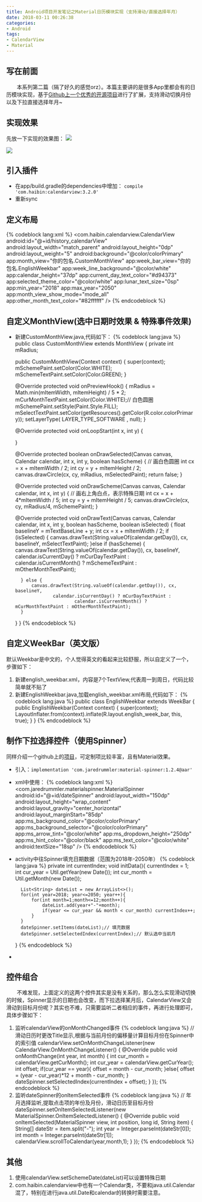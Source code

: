 ```yaml
---
title: Android项目开发笔记之Material日历模块实现（支持滑动/直接选择年月）
date: 2018-03-11 00:26:38
categories:
- Android
tags:
- CalendarView
- Material
---
```

## 写在前面
　　本系列第二篇（隔了好久的感觉orz）。本篇主要讲的是很多App里都会有的日历模块实现，基于[Github上一个优秀的开源项目](https://github.com/huanghaibin-dev/CalendarView)进行了扩展，支持滑动切换月份以及下拉直接选择年月~
<!--more-->
## 实现效果

先放一下实现的效果图：
![](http://okwl1c157.bkt.clouddn.com/android-calendar1.jpg)


![](http://okwl1c157.bkt.clouddn.com/android-calendar2.jpg)

## 引入插件

- 在app/build.gradle的dependencies中增加：
`compile 'com.haibin:calendarview:3.2.0'`
- 重新sync

## 定义布局

{% codeblock lang:xml %}
<com.haibin.calendarview.CalendarView
    android:id="@+id/history_calendarView"
    android:layout_width="match_parent"
    android:layout_height="0dp"
    android:layout_weight="5"
    android:background="@color/colorPrimary"
    app:month_view="你的包名.CustomMonthView"
    app:week_bar_view="你的包名.EnglishWeekbar"
    app:week_line_background="@color/white"
    app:calendar_height="37dp"
    app:current_day_text_color="#d94373"
    app:selected_theme_color="@color/white"
    app:lunar_text_size="0sp"
    app:min_year="2018"
    app:max_year="2050"
    app:month_view_show_mode="mode_all"
    app:other_month_text_color="#82ffffff"
     />
{% endcodeblock %}


## 自定义MonthView(选中日期时效果 & 特殊事件效果)
- 新建CustomMonthView.java,代码如下：
{% codeblock lang:java %}
public class CustomMonthView extends MonthView {
    private int mRadius;

    public CustomMonthView(Context context) {
        super(context);
        mSchemePaint.setColor(Color.WHITE);
        mSchemeTextPaint.setColor(Color.GREEN);
    }

    @Override
    protected void onPreviewHook() {
        mRadius = Math.min(mItemWidth, mItemHeight) / 5 * 2;
        mCurMonthTextPaint.setColor(Color.WHITE);// 白色圆圈
        mSchemePaint.setStyle(Paint.Style.FILL);
        mSelectTextPaint.setColor(getResources().getColor(R.color.colorPrimary));
        setLayerType( LAYER_TYPE_SOFTWARE , null);
    }

    @Override
    protected void onLoopStart(int x, int y) {

    }

    @Override
    protected boolean onDrawSelected(Canvas canvas, Calendar calendar, int x, int y, boolean hasScheme) {
		// 画白色圆圈
        int cx = x + mItemWidth / 2;
        int cy = y + mItemHeight / 2;
        canvas.drawCircle(cx, cy, mRadius, mSelectedPaint);
        return false;
    }

    @Override
    protected void onDrawScheme(Canvas canvas, Calendar calendar, int x, int y) {
		// 画右上角白点，表示特殊日期
        int cx = x + 4*mItemWidth / 5;
        int cy = y + mItemHeight / 5;
        canvas.drawCircle(cx, cy, mRadius/4, mSchemePaint);
    }

    @Override
    protected void onDrawText(Canvas canvas, Calendar calendar, int x, int y, boolean hasScheme, boolean isSelected) {
        float baselineY = mTextBaseLine + y;
        int cx = x + mItemWidth / 2;
        if (isSelected) {
            canvas.drawText(String.valueOf(calendar.getDay()),
                    cx,
                    baselineY,
                    mSelectTextPaint);
        }else if (hasScheme) {
            canvas.drawText(String.valueOf(calendar.getDay()),
                    cx,
                    baselineY,
                    calendar.isCurrentDay() ? mCurDayTextPaint :
                            calendar.isCurrentMonth() ? mSchemeTextPaint : mOtherMonthTextPaint);

        } else {
            canvas.drawText(String.valueOf(calendar.getDay()), cx, baselineY,
                    calendar.isCurrentDay() ? mCurDayTextPaint :
                            calendar.isCurrentMonth() ? mCurMonthTextPaint : mOtherMonthTextPaint);
        }
    }
}
{% endcodeblock %}

## 自定义WeekBar（英文版）
默认Weekbar是中文的，个人觉得英文的看起来比较舒服，所以自定义了一个，步骤如下：

1. 新建english_weekbar.xml，内容是7个TextView,代表周一到周日，代码比较简单就不贴了
2. 新建EnglishWeekbar.java,加载english_weekbar.xml布局,代码如下：
{% codeblock lang:java %}
public class EnglishWeekbar extends WeekBar {
    public EnglishWeekbar(Context context) {
        super(context);
        LayoutInflater.from(context).inflate(R.layout.english_week_bar, this, true);
    }
}
{% endcodeblock %}

## 制作下拉选择控件（使用Spinner）
同样介绍一个github上的[项目](https://github.com/jaredrummler/MaterialSpinner)，可定制项比较丰富，且有Material效果。

- 引入：`implementation 'com.jaredrummler:material-spinner:1.2.4@aar'`
- xml中使用：
{% codeblock lang:xml %}
   <com.jaredrummler.materialspinner.MaterialSpinner
        android:id="@+id/dateSpinner"
        android:layout_width="150dp"
        android:layout_height="wrap_content"
        android:layout_gravity="center_horizontal"
        android:layout_marginStart="85dp"
        app:ms_background_color="@color/colorPrimary"
        app:ms_background_selector="@color/colorPrimary"
        app:ms_arrow_tint="@color/white"
        app:ms_dropdown_height="250dp"
        app:ms_hint_color="@color/black"
        app:ms_text_color="@color/white"
        android:textSize="18sp" />
{% endcodeblock %}
- activity中往Spinner填充日期数据（范围为2018年-2050年）
{% codeblock lang:java %}
    private int currentIndex;
    void initData(){
        currentIndex = 1;
        int cur_year = Util.getYear(new Date());
        int cur_month = Util.getMonth(new Date());

        List<String> dateList = new ArrayList<>();
        for(int year=2018; year<=2050; year++){
            for(int month=1;month<=12;month++){
                dateList.add(year+"-"+month);
                if(year <= cur_year && month < cur_month) currentIndex++;
            }
        }
        dateSpinner.setItems(dateList);// 填充数据
        dateSpinner.setSelectedIndex(currentIndex);// 默认选中当前月
    }
{% endcodeblock %}
- 
## 控件组合
　　不难发现，上面定义的这两个控件其实是没有关系的，那么怎么实现滑动切换的时候，Spinner显示的日期也会改变，而下拉选择某月后，CalendarView又会滑动到目标月份呢？其实也不难，只需要监听二者相应的事件，再进行处理即可，具体步骤如下：
1. 监听calendarView的onMonthChanged事件
{% codeblock lang:java %}
    // 滑动日历时更改Title显示,根据与当前月份的偏移量计算目标月份在Spinner中的索引值
    calendarView.setOnMonthChangeListener(new CalendarView.OnMonthChangeListener() {
        @Override
        public void onMonthChange(int year, int month) {
            int cur_month = calendarView.getCurMonth();
            int cur_year = calendarView.getCurYear();
            int offset;
            if(cur_year == year){
                offset = month - cur_month;
            }else{
                offset = (year - cur_year)*12 + month - cur_month;
            }
            dateSpinner.setSelectedIndex(currentIndex + offset);
        }
    });
{% endcodeblock %}
2. 监听dateSpinner的onItemSelected事件
{% codeblock lang:java %}
    // 年月选择监听,提取点击项的年份及月份，滑动日历至目标月份
    dateSpinner.setOnItemSelectedListener(new MaterialSpinner.OnItemSelectedListener<String>() {
        @Override
        public void onItemSelected(MaterialSpinner view, int position, long id, String item) {
            String[] dateStr = item.split("-");
            int year = Integer.parseInt(dateStr[0]);
            int month = Integer.parseInt(dateStr[1]);
            calendarView.scrollToCalendar(year,month,1);
        }
    });
{% endcodeblock %}

## 其他
1. 使用calendarView.setSchemeDate(dateList)可以设置特殊日期
2. com.haibin.calendarview中也有一个Calendar类，不要和java.util.Calendar混了，特别在进行java.util.Date和calendar的转换时需要注意。